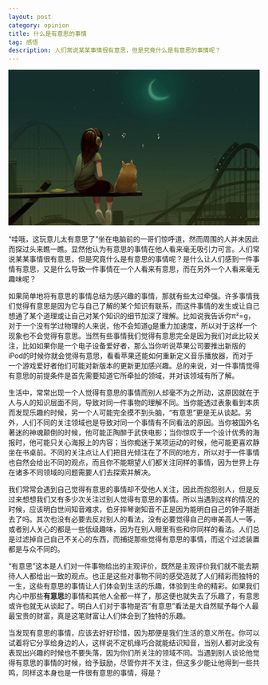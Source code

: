 ```yaml
---
layout: post
category: opinion
title: 什么是有意思的事情
tag: 感悟
description: 人们常说某某事情很有意思，但是究竟什么是有意思的事情呢？
---
```


![bg](/images/bg/cat.jpg)

“哇哦，这玩意儿太有意思了”坐在电脑前的一哥们惊呼道，然而周围的人并未因此而探过头来瞧一瞧。显然他认为有意思的事情在他人看来毫无吸引力可言。人们常说某某事情很有意思，但是究竟什么是有意思的事情呢？是什么让人们感到一件事情有意思，又是什么导致一件事情在一个人看来有意思，而在另外一个人看来毫无趣味呢？

如果简单地将有意思的事情总结为感兴趣的事情，那就有些太过牵强。许多事情我们觉得有意思是因为它与自己了解的某个知识有联系，而这件事情的发生或让自己想通了某个道理或让自己对某个知识的细节加深了理解。比如说我告诉你π²=g，对于一个没有学过物理的人来说，他不会知道g是重力加速度，所以对于这样一个现象也不会觉得有意思。当然有些事情我们觉得有意思完全是因为我们对此比较关注，比如如果你是一个电子设备爱好者，那么当你听说苹果公司要推出新版的iPod的时候你就会觉得有意思，看看苹果还能如何重新定义音乐播放器，而对于一个游戏爱好者他们可能对新版本的更新更加感兴趣。总的来说，对一件事情觉得有意思的前提条件是首先需要知道它所牵扯的领域，并对该领域有所了解。

生活中，常常出现一个人觉得有意思的事情而别人却毫不为之所动，这原因就在于人与人的知识层面不同，导致对同一件事物的理解不同。当你能透过表象看到本质而发现乐趣的时候，另一个人可能完全摸不到头脑，“有意思”更是无从谈起。另外，人们不同的关注领域也是导致对同一个事情有不同看法的原因。当你被国外名著迷的神魂颠倒的时候，他可能正陶醉于武侠电影；当你惊叹于一个设计优秀的海报时，他可能只关心海报上的内容；当你痴迷于某项运动的时候，他可能更喜欢静坐在书桌前。不同的关注点让人们把目光倾注在了不同的地方，所以对于一件事情也自然会给出不同的观点，而且你不能期望人们都关注同样的事情，因为世界上存在诸多不同领域的问题需要人们去探索并解决。

我们常常会遇到自己觉得有意思的事情却不受他人关注，因此而抱怨别人，但是反过来想想我们又有多少次关注过别人觉得有意思的事情。所以当遇到这样的情况的时候，应该明白世间知音难求，伯牙摔琴谢知音不正是因为能明白自己的钟子期逝去了吗。其次也没有必要去反对别人的看法，没有必要觉得自己的审美高人一等，或者别人关心的都是一些低级趣味，因为在别人眼里有些和你同样的看法。人们总是过滤掉自己自己不关心的东西，而捕捉那些觉得有意思的事情，而这个过滤装置都是与众不同的。

“有意思”这本是人们对一件事物给出的主观评价，既然是主观评价我们就不能去期待人人都给出一致的观点。也正是这些对事物不同的感受造就了人们精彩而独特的一生，这些有意思的事情让人们体会到生活的乐趣，体验到生命的精彩。如果我们内心中那些**有意思**的事情和其他人全都一样了，那这便也就失去了乐趣了，有意思或许也就无从谈起了。明白人们对于事物是否“有意思”看法是大自然赋予每个人最最宝贵的财富，真是这笔财富让人们体会到了独特的乐趣。

当发现有意思的事情，应该去好好珍惜，因为那便是我们生活的意义所在。你可以试着将它分享给身边的人，这样说不定机缘巧合就能结识知音，当别人都对此没有表现出兴趣的时候也不要失落，因为你们所关注的领域不同。当遇到别人谈论他觉得有意思的事情的时候，给予鼓励，尽管你并不关注，但这多少能让他得到一些共鸣，同样这本身也是一件很有意思的事情，得是？